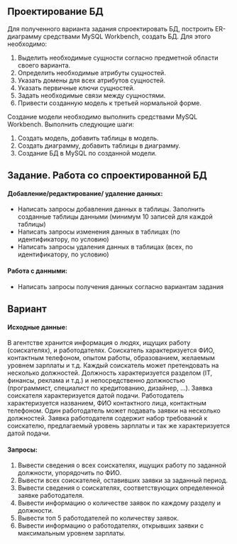 ## Проектирование БД

Для полученного варианта задания спроектировать БД, построить ER-диаграмму средствами MySQL Workbench, создать БД.
Для этого необходимо:
1. Выделить необходимые сущности согласно предметной области своего
варианта.
2. Определить необходимые атрибуты сущностей.
3. Указать домены для всех атрибутов сущностей.
4. Указать первичные ключи сущностей.
5. Задать необходимые связи между сущностями.
6. Привести созданную модель к третьей нормальной форме.

Создание модели необходимо выполнить средствами MySQL Workbench.
Выполнить следующие шаги:
1. Создать модель, добавить таблицы в модель.
2. Создать диаграмму, добавить таблицы в диаграмму.
3. Создание БД в MySQL по созданной модели.
  
## Задание. Работа со спроектированной БД
#### Добавление/редактирование/ удаление данных:
* Написать запросы добавления данных в таблицы. Заполнить созданные
таблицы данными (минимум 10 записей для каждой таблицы)
* Написать запросы изменения данных в таблицах (по идентификатору, по
условию)
* Написать запросы удаления данных в таблицах (всех, по идентификатору, по
условию)

#### Работа с данными:
* Написать запросы получения данных согласно вариантам задания

## Вариант

#### Исходные данные:

В агентстве хранится информация о людях, ищущих работу (соискателях), и
работодателях. Соискатель характеризуется ФИО, контактным телефоном, опытом
работы, образованием, желаемым уровнем зарплаты и т.д. Каждый соискатель
может претендовать на несколько должностей. Должность характеризуется
разделом (IT, финансы, реклама и т.д.) и непосредственно должностью
(программист, специалист по кредитованию, дизайнер, …). Заявка соискателя
характеризуется датой подачи. Работодатель характеризуется названием, ФИО
контактного лица, контактным телефоном. Один работодатель может подавать
заявки на несколько должностей. Заявка работодателя содержит набор требований
к соискателю, предлагаемый уровень зарплаты и так же характеризуется датой
подачи.

#### Запросы:
1) Вывести сведения о всех соискателях, ищущих работу по заданной
должности, упорядочить по ФИО.
2) Вывести всех соискателей, оставивших заявки за заданный период.
3) Вывести сведения о соискателях, соответствующих определенной заявке
работодателя.
4) Вывести информацию о количестве заявок по каждому разделу и должности.
5) Вывести топ 5 работодателей по количеству заявок.
6) Вывести информацию о работодателях, открывших заявки с максимальным
уровнем зарплаты.
